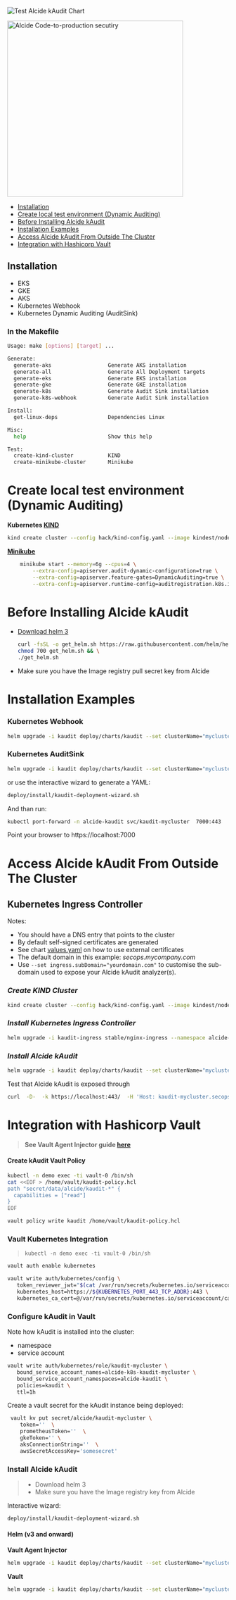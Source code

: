 ![Test Alcide kAudit Chart](https://github.com/alcideio/kaudit/workflows/Test%20Alcide%20kAudit%20Chart/badge.svg)

<img src="https://www.alcide.io/wp-content/themes/alcide/images/kaudit/ALCID%20KAUDIT@2x.png" alt="Alcide Code-to-production secutiry" width="400" 
/>

- [Installation](#installation)
- [Create local test environment (Dynamic Auditing)](#create-local-test-environment--dynamic-auditing-)
- [Before Installing Alcide kAudit](#before-installing-alcide-kaudit)
- [Installation Examples](#installation-examples)
- [Access Alcide kAudit From Outside The Cluster](#access-alcide-kaudit-from-outside-the-cluster)
- [Integration with Hashicorp Vault](#integration-with-hashicorp-vault)

## Installation

* EKS
* GKE
* AKS
* Kubernetes Webhook
* Kubernetes Dynamic Auditing (AuditSink)

### In the Makefile

```bash
Usage: make [options] [target] ...

Generate:
  generate-aks                  Generate AKS installation
  generate-all                  Generate All Deployment targets
  generate-eks                  Generate EKS installation
  generate-gke                  Generate GKE installation
  generate-k8s                  Generate Audit Sink installation
  generate-k8s-webhook          Generate Audit Sink installation

Install:
  get-linux-deps                Dependencies Linux

Misc:
  help                          Show this help

Test:
  create-kind-cluster           KIND
  create-minikube-cluster       Minikube

```

# Create local test environment (Dynamic Auditing)

**Kubernetes [KIND](https://kind.sigs.k8s.io/)**

```bash
kind create cluster --config hack/kind-config.yaml --image kindest/node:v1.16.4 --name kaudit-v1.16
```

**[Minikube](https://kubernetes.io/docs/tasks/tools/install-minikube/)**

```bash
	minikube start --memory=6g --cpus=4 \
        --extra-config=apiserver.audit-dynamic-configuration=true \
        --extra-config=apiserver.feature-gates=DynamicAuditing=true \
        --extra-config=apiserver.runtime-config=auditregistration.k8s.io/v1alpha1=true  
```


# Before Installing Alcide kAudit

- [Download helm 3](https://helm.sh/docs/intro/install/)
    ```bash
   curl -fsSL -o get_helm.sh https://raw.githubusercontent.com/helm/helm/master/scripts/get-helm-3 && \
   chmod 700 get_helm.sh && \
   ./get_helm.sh
    ```
- Make sure you have the Image registry pull secret key from Alcide

# Installation Examples

### Kubernetes Webhook

```bash
helm upgrade -i kaudit deploy/charts/kaudit --set clusterName="mycluster" --set k8s.mode="webhook" --set image.pullSecretToken="YourAlcideToken"
```

### Kubernetes AuditSink

```bash
helm upgrade -i kaudit deploy/charts/kaudit --set clusterName="mycluster" --set image.pullSecretToken="YourAlcideToken"
```

or use the interactive wizard to generate a YAML:

```bash
deploy/install/kaudit-deployment-wizard.sh
```

And than run:

```bash
kubectl port-forward -n alcide-kaudit svc/kaudit-mycluster  7000:443
```

Point your browser to https://localhost:7000

# Access Alcide kAudit From Outside The Cluster

## Kubernetes Ingress Controller

Notes:
- You should have a DNS entry that points to the cluster
- By default self-signed certificates are generated
- See chart [values.yaml](deploy/charts/kaudit/values.yaml) on how to use external certificates
- The default domain in this example: *secops.mycompany.com*
- Use `--set ingress.subDomain="yourdomain.com"` to customise the sub-domain used to expose your Alcide kAudit analyzer(s).


### *Create KIND Cluster*
```bash
kind create cluster --config hack/kind-config.yaml --image kindest/node:v1.16.4 --name kaudit-v1.16
```

### *Install Kubernetes Ingress Controller*

  ```bash
  helm upgrade -i kaudit-ingress stable/nginx-ingress --namespace alcide-kaudit --set controller.daemonset.useHostPort=true --set controller.service.enabled=false --set controller.kind="DaemonSet" --set controller.ingressClass="kaudit-ingress"
  ```

### *Install Alcide kAudit*

   ```bash 
   helm upgrade -i kaudit deploy/charts/kaudit --set clusterName="mycluster" --set ingress.enable=true
   ```

Test that Alcide kAudit is exposed through 

```bash
curl  -D-  -k https://localhost:443/  -H 'Host: kaudit-mycluster.secops.mycompany.com'
```


# Integration with Hashicorp Vault

>**See Vault Agent Injector guide [here]( https://www.hashicorp.com/blog/injecting-vault-secrets-into-kubernetes-pods-via-a-sidecar/)**


#### Create kAudit Vault Policy

```bash
kubectl -n demo exec -ti vault-0 /bin/sh
cat <<EOF > /home/vault/kaudit-policy.hcl
path "secret/data/alcide/kaudit-*" {
  capabilities = ["read"]
}
EOF
```

```bash
vault policy write kaudit /home/vault/kaudit-policy.hcl
```

### Vault Kubernetes Integration

> ```kubectl -n demo exec -ti vault-0 /bin/sh```

```bash
vault auth enable kubernetes

vault write auth/kubernetes/config \
   token_reviewer_jwt="$(cat /var/run/secrets/kubernetes.io/serviceaccount/token)" \
   kubernetes_host=https://${KUBERNETES_PORT_443_TCP_ADDR}:443 \
   kubernetes_ca_cert=@/var/run/secrets/kubernetes.io/serviceaccount/ca.crt
```

### Configure kAudit in Vault

Note how kAudit is installed into the cluster:
* namespace 
* service account 

```bash
vault write auth/kubernetes/role/kaudit-mycluster \
   bound_service_account_names=alcide-k8s-kaudit-mycluster \
   bound_service_account_namespaces=alcide-kaudit \
   policies=kaudit \
   ttl=1h
```

Create a vault secret for the kAudit instance being deployed:

```bash
 vault kv put secret/alcide/kaudit-mycluster \
    token=''  \
    prometheusToken=''  \
    gkeToken='' \
    aksConnectionString=''  \
    awsSecretAccessKey='somesecret'
```

### Install Alcide kAudit

> * Download helm 3
> * Make sure you have the Image registry key from Alcide

Interactive wizard:
```bash
deploy/install/kaudit-deployment-wizard.sh
```

#### Helm (v3 and onward)

**Vault Agent Injector**

```bash
helm upgrade -i kaudit deploy/charts/kaudit --set clusterName="mycluster" --set vault.mode="agent-inject"
```
**Vault**

```bash
helm upgrade -i kaudit deploy/charts/kaudit --set clusterName="mycluster" --set vault.mode="vault"
```
